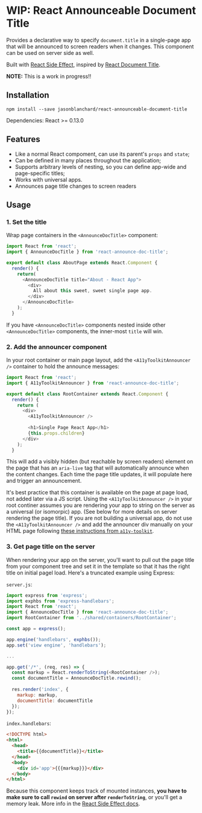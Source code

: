 # WIP: React Announceable Document Title

Provides a declarative way to specify `document.title` in a single-page app that will be announced to screen readers when it changes. This component can be used on server side as well.

Built with [React Side Effect](https://github.com/gaearon/react-side-effect), inspired by [React Document Title](https://github.com/gaearon/react-document-title).

**NOTE:** This is a work in progress!!

## Installation

```
npm install --save jasonblanchard/react-announceable-document-title
```

Dependencies: React >= 0.13.0

## Features

* Like a normal React compoment, can use its parent's `props` and `state`;
* Can be defined in many places throughout the application;
* Supports arbitrary levels of nesting, so you can define app-wide and page-specific titles;
* Works with universal apps.
* Announces page title changes to screen readers

## Usage

### 1. Set the title
Wrap page containers in the `<AnnounceDocTitle>` component:

```javascript
import React from 'react';
import { AnnounceDocTitle } from 'react-announce-doc-title';

export default class AboutPage extends React.Component {
  render() {
    return(
      <AnnounceDocTitle title="About - React App">
        <div>
          All about this sweet, sweet single page app.
        </div>
      </AnnounceDocTitle>
    );
  }
```

If you have `<AnnounceDocTitle>` components nested inside other `<AnnounceDocTitle>` components, the inner-most `title` will win.

### 2. Add the announcer component
In your root container or main page layout, add the `<A11yToolkitAnnouncer />` container to hold the announce messages:

```javascript
import React from 'react';
import { A11yToolkitAnnouncer } from 'react-announce-doc-title';

export default class RootContainer extends React.Component {
  render() {
    return (
      <div>
        <A11yToolkitAnnouncer />
        
        <h1>Single Page React App</h1>
        {this.props.children}
      </div>
    );
  }
```

This will add a visibly hidden (but reachable by screen readers) element on the page that has an `aria-live` tag that will automatically announce when the content changes. Each time the page title updates, it will populate here and trigger an announcement.

It's best practice that this container is available on the page at page load, not added later via a JS script. Using the `<A11yToolkitAnnouncer />` in your root continer assumes you are rendering your app to string on the server as a universal (or isomorpic) app. (See below for more details on server rendering the page title). If you are not building a universal app, do not use the `<A11yToolkitAnnouncer />` and add the announcer div manually on your HTML page following [these instructions from `a11y-toolkit`](https://github.com/jasonblanchard/a11y-toolkit#announce).

### 3. Get page title on the server
When rendering your app on the server, you'll want to pull out the page title from your component tree and set it  in the template so that it has the right title on initial pagel load. Here's a truncated example using Express:

`server.js`:
```javascript
import express from 'express';
import exphbs from 'express-handlebars';
import React from 'react';
import { AnnounceDocTitle } from 'react-announce-doc-title';
import RootContainer from '../shared/containers/RootContainer';

const app = express();

app.engine('handlebars', exphbs());
app.set('view engine', 'handlebars');

...

app.get('/*', (req, res) => {
  const markup = React.renderToString(<RootContainer />);
  const documentTitle = AnnounceDocTitle.rewind();
  
  res.render('index', {
    markup: markup,
    documentTitle: documentTitle
  });
});
```

`index.handlebars`:
```html
<!DOCTYPE html>
<html>
  <head>
    <title>{{documentTitle}}</title>
  </head>
  <body>
    <div id='app'>{{{markup}}}</div>
  </body>
</html>
```

Because this component keeps track of mounted instances, **you have to make sure to call `rewind` on server after `renderToString`**, or you'll get a memory leak. More info in the [React Side Effect docs](https://github.com/gaearon/react-side-effect#api).
